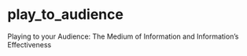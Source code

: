 # play_to_audience
Playing to your Audience: The Medium of Information and Information’s Effectiveness
